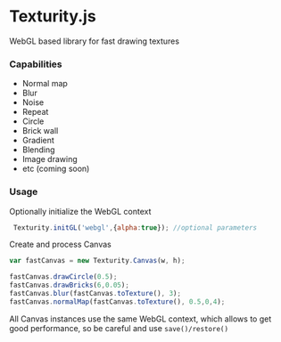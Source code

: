 Texturity.js
===
WebGL based library for fast drawing textures

### Capabilities

- Normal map
- Blur
- Noise
- Repeat
- Circle
- Brick wall
- Gradient
- Blending
- Image drawing
- etc (coming soon)

### Usage

Optionally initialize the WebGL context

```js
 Texturity.initGL('webgl',{alpha:true}); //optional parameters
```

Create and process Canvas

```js
var fastCanvas = new Texturity.Canvas(w, h);

fastCanvas.drawCircle(0.5);
fastCanvas.drawBricks(6,0.05);
fastCanvas.blur(fastCanvas.toTexture(), 3);
fastCanvas.normalMap(fastCanvas.toTexture(), 0.5,0,4);
```

 All Canvas instances use the same WebGL context, which allows to get good performance, so be careful and use `save()/restore()`


